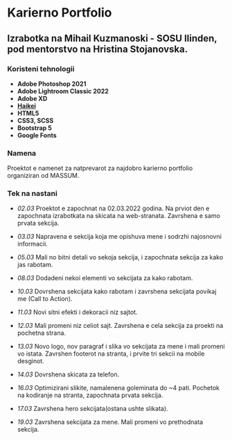 # Karierno Portfolio
## Izrabotka na Mihail Kuzmanoski - SOSU Ilinden, pod mentorstvo na Hristina Stojanovska.
### Koristeni tehnologii
- **Adobe Photoshop 2021**
- **Adobe Lightroom Classic 2022**
- **Adobe XD**
- **[Haikei](https://app.haikei.app/)**
- **HTML5**
- **CSS3, SCSS**
- **Bootstrap 5**
- **Google Fonts**
### Namena
Proektot e namenet za natprevarot za najdobro karierno portfolio organiziran od MASSUM.
### Tek na nastani
- *02.03* Proektot e zapochnat na 02.03.2022 godina. Na prviot den e zapochnata izrabotkata na skicata na web-stranata. Zavrshena e samo prvata sekcija.

- *03.03* Napravena e sekcija koja me opishuva mene i sodrzhi najosnovni informacii.

- *05.03* Mali no bitni detali vo sekoja sekcija, i zapochnata sekcija za kako jas rabotam.

- *08.03* Dodadeni nekoi elementi vo sekcijata za kako rabotam.

- *10.03* Dovrshena sekcijata kako rabotam i zavrshena sekcijata povikaj me (Call to Action).

- *11.03* Novi sitni efekti i dekoracii niz sajtot.

- *12.03* Mali promeni niz celiot sajt. Zavrshena e cela sekcija za proekti na pochetna strana.

- *13.03* Novo logo, nov paragraf i slika vo sekcijata za mene i mali promeni vo istata. Zavrshen footerot na stranta, i prvite tri sekcii na mobile desginot.

- *14.03* Dovrshena skicata za telefon.

- *16.03* Optimizirani slikite, namalenena goleminata do ~4 pati. Pochetok na kodiranje na stranta, zapochnata prvata sekcija.

- *17.03* Zavrshena hero sekcijata(ostana ushte slikata).

- *19.03* Zavrshena sekcijata za mene. Mali promeni vo prethodnata sekcija.